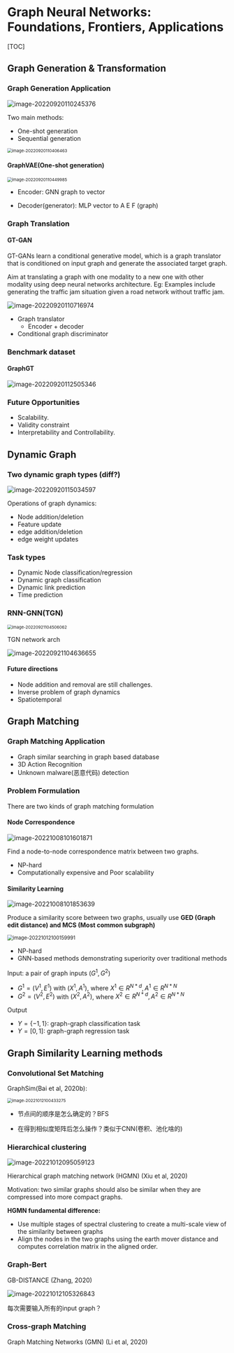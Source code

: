 # Graph Neural Networks: Foundations, Frontiers, Applications

[TOC]

## Graph Generation & Transformation

### Graph Generation Application

![image-20220920110245376](./assets/image-20220920110245376.png)

Two main methods: 

* One-shot generation
* Sequential generation

<img src="./assets/image-20220920110406463.png" alt="image-20220920110406463" style="zoom: 67%;" />

#### GraphVAE(One-shot generation)

<img src="./assets/image-20220920110449985.png" alt="image-20220920110449985" style="zoom: 67%;" />

* Encoder: GNN graph to vector 

* Decoder(generator): MLP vector to A E F (graph)

### Graph Translation

#### GT-GAN

GT-GANs learn a conditional generative model, which is a graph translator that is conditioned on input graph and generate the associated target graph.

Aim at translating a graph with one modality to a new one with other modality using deep neural networks architecture. Eg: Examples include generating the traffic jam situation given a road network without traffic jam.

![image-20220920110716974](./assets/image-20220920110716974.png)

* Graph translator
  * Encoder + decoder 
* Conditional graph discriminator

### Benchmark dataset

#### GraphGT

![image-20220920112505346](./assets/image-20220920112505346.png)

### Future Opportunities

* Scalability.
* Validity constraint
* Interpretability and Controllability.

## Dynamic Graph

### Two dynamic graph types (diff?)

![image-20220920115034597](./assets/image-20220920115034597.png)



Operations of graph dynamics:
- Node addition/deletion
- Feature update
- edge addition/deletion
- edge weight updates

### Task types

-  Dynamic Node classification/regression
-  Dynamic graph classification
-  Dynamic link prediction
-  Time prediction



### RNN-GNN(TGN)

<img src="./assets/image-20220921104506062.png" alt="image-20220921104506062" style="zoom:67%;" />

TGN network arch

![image-20220921104636655](./assets/image-20220921104636655.png)

#### Future directions

-  Node addition and removal are still challenges.
-  Inverse problem of graph dynamics
-  Spatiotemporal

## Graph Matching

### Graph Matching Application

* Graph similar searching in graph based database
* 3D Action Recognition
* Unknown malware(恶意代码) detection 

### Problem Formulation

There are two kinds of graph matching formulation

#### Node Correspondence

![image-20221008101601871](./assets/image-20221008101601871.png)

Find a node-to-node correspondence matrix between two graphs.

* NP-hard
* Computationally expensive and Poor scalability

#### Similarity Learning

![image-20221008101853639](./assets/image-20221008101853639.png)

Produce a similarity score between two graphs, usually use **GED (Graph edit distance) and MCS (Most common subgraph)**

<img src="assets/image-20221012100159991.png" alt="image-20221012100159991" style="zoom: 80%;" />

* NP-hard
* GNN-based methods demonstrating superiority over traditional methods

Input: a pair of graph inputs $(G^1,G^2)$

* $G^1=(V^1,E^1)$ with $(X^1,A^1)$, where $X^1\in R^{N*d},A^1\in R^{N*N}$
* $G^2=(V^2,E^2)$ with $(X^2,A^2)$, where $X^2\in R^{N*d},A^2\in R^{N*N}$

Output

* $Y=\{-1,1\}$: graph-graph classification task
* $Y=[0,1]$: graph-graph regression task

## Graph Similarity Learning methods

### Convolutional  Set Matching

GraphSim(Bai et al, 2020b): 

<img src="assets/image-20221012100433275.png" alt="image-20221012100433275" style="zoom:67%;" />

* 节点间的顺序是怎么确定的？BFS

* 在得到相似度矩阵后怎么操作？类似于CNN(卷积、池化啥的)

### Hierarchical clustering

![image-20221012095059123](assets/image-20221012095059123.png)

Hierarchical graph matching network (HGMN) (Xiu et al, 2020)

Motivation:  two similar graphs should also be similar when they are compressed into more compact graphs.

**HGMN fundamental difference:**

* Use multiple stages of spectral clustering to create a multi-scale view of the similarity between graphs
* Align the nodes in the two graphs using the earth mover distance and computes correlation matrix in the aligned order.

### Graph-Bert

GB-DISTANCE (Zhang, 2020)

![image-20221012105326843](assets/image-20221012105326843.png)

每次需要输入所有的input graph？

### Cross-graph  Matching

Graph Matching Networks (GMN) (Li et al, 2020)
